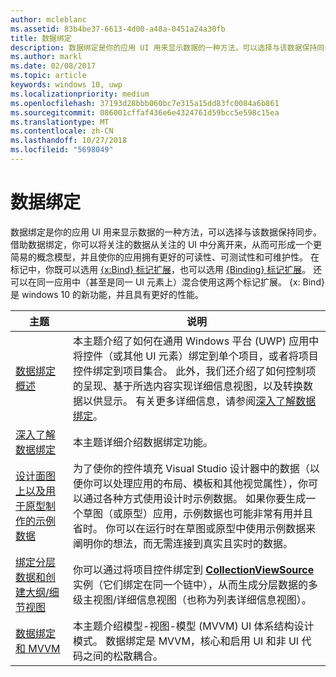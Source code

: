 ```yaml
---
author: mcleblanc
ms.assetid: 83b4be37-6613-4d00-a48a-0451a24a30fb
title: 数据绑定
description: 数据绑定是你的应用 UI 用来显示数据的一种方法，可以选择与该数据保持同步。
ms.author: markl
ms.date: 02/08/2017
ms.topic: article
keywords: windows 10, uwp
ms.localizationpriority: medium
ms.openlocfilehash: 37193d28bbb060bc7e315a15dd83fc0084a6b861
ms.sourcegitcommit: 086001cffaf436e6e4324761d59bcc5e598c15ea
ms.translationtype: MT
ms.contentlocale: zh-CN
ms.lasthandoff: 10/27/2018
ms.locfileid: "5698049"
---
```

# <a name="data-binding"></a>数据绑定

数据绑定是你的应用 UI 用来显示数据的一种方法，可以选择与该数据保持同步。 借助数据绑定，你可以将关注的数据从关注的 UI 中分离开来，从而可形成一个更简易的概念模型，并且使你的应用拥有更好的可读性、可测试性和可维护性。 在标记中，你既可以选用 [{x:Bind} 标记扩展](https://msdn.microsoft.com/library/windows/apps/Mt204783)，也可以选用 [{Binding} 标记扩展](https://msdn.microsoft.com/library/windows/apps/Mt204782)。 还可以在同一应用中（甚至是同一 UI 元素上）混合使用这两个标记扩展。 {x: Bind} 是 windows 10 的新功能，并且具有更好的性能。

| 主题 | 说明 |
|-------|-------------|
| [数据绑定概述](data-binding-quickstart.md) | 本主题介绍了如何在通用 Windows 平台 (UWP) 应用中将控件（或其他 UI 元素）绑定到单个项目，或者将项目控件绑定到项目集合。 此外，我们还介绍了如何控制项的呈现、基于所选内容实现详细信息视图，以及转换数据以供显示。 有关更多详细信息，请参阅[深入了解数据绑定](data-binding-in-depth.md)。 | 
| [深入了解数据绑定](data-binding-in-depth.md) | 本主题详细介绍数据绑定功能。 |
| [设计面图上以及用于原型制作的示例数据](displaying-data-in-the-designer.md) | 为了使你的控件填充 Visual Studio 设计器中的数据（以便你可以处理应用的布局、模板和其他视觉属性），你可以通过各种方式使用设计时示例数据。 如果你要生成一个草图（或原型）应用，示例数据也可能非常有用并且省时。 你可以在运行时在草图或原型中使用示例数据来阐明你的想法，而无需连接到真实且实时的数据。 |
| [绑定分层数据和创建大纲/细节视图](how-to-bind-to-hierarchical-data-and-create-a-master-details-view.md) | 你可以通过将项目控件绑定到 [<strong>CollectionViewSource</strong>](https://msdn.microsoft.com/library/windows/apps/BR209833) 实例（它们绑定在同一个链中），从而生成分层数据的多级主视图/详细信息视图（也称为列表详细信息视图）。 |
| [数据绑定和 MVVM](data-binding-and-mvvm.md) | 本主题介绍模型-视图-模型 (MVVM) UI 体系结构设计模式。 数据绑定是 MVVM，核心和启用 UI 和非 UI 代码之间的松散耦合。 |
